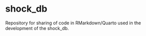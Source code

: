 # shock_db
Repository for sharing of code in RMarkdown/Quarto used in the development of the shock_db. 

